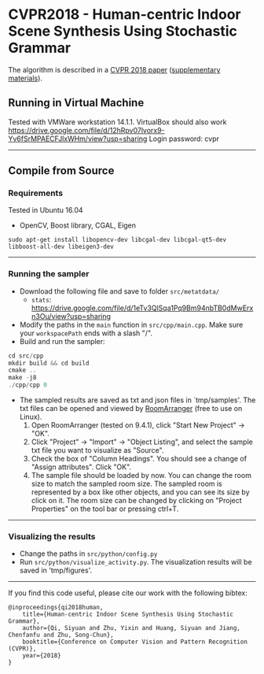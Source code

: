 # CVPR2018 - Human-centric Indoor Scene Synthesis Using Stochastic Grammar

The algorithm is described in a [CVPR 2018 paper](http://web.cs.ucla.edu/~syqi/publications/cvpr2018synthesis/cvpr2018synthesis.pdf) ([supplementary materials](http://web.cs.ucla.edu/~syqi/publications/cvpr2018synthesis/cvpr2018synthesis_supplementary.pdf)). 

## Running in Virtual Machine
Tested with VMWare workstation 14.1.1. VirtualBox should also work
https://drive.google.com/file/d/12hRpv07lvorx9-Yv6fSrMPAECFJlxWHm/view?usp=sharing
Login password: cvpr

***
## Compile from Source
### Requirements
Tested in Ubuntu 16.04
- OpenCV, Boost library, CGAL, Eigen
```
sudo apt-get install libopencv-dev libcgal-dev libcgal-qt5-dev libboost-all-dev libeigen3-dev
```

***
### Running the sampler
- Download the following file and save to folder `src/metatdata/`
    - `stats`: https://drive.google.com/file/d/1eTv3QlSqa1Pq9Bm94nbTB0dMwErxn3Ou/view?usp=sharing
- Modify the paths in the `main` function in `src/cpp/main.cpp`.  Make sure your `workspacePath` ends with a slash "/".
- Build and run the sampler:
```cpp
cd src/cpp
mkdir build && cd build
cmake ..
make -j8
./cpp/cpp 0
```
- The sampled results are saved as txt and json files in `tmp/samples'. The txt files can be opened and viewed by [RoomArranger](http://www.roomarranger.com/) (free to use on Linux).
    1. Open RoomArranger (tested on 9.4.1), click "Start New Project" -> "OK".
    2. Click "Project" -> "Import" -> "Object Listing", and select the sample txt file you want to visualize as "Source".
    3. Check the box of "Column Headings". You should see a change of "Assign attributes". Click "OK".
    4. The sample file should be loaded by now. You can change the room size to match the sampled room size. The sampled room is represented by a box like other objects, and you can see its size by click on it. The room size can be changed by clicking on "Project Properties" on the tool bar or pressing ctrl+T.


***
### Visualizing the results
- Change the paths in `src/python/config.py`
- Run `src/python/visualize_activity.py`. The visualization results will be saved in 'tmp/figures'.


***
If you find this code useful, please cite our work with the following bibtex:
```
@inproceedings{qi2018human,
    title={Human-centric Indoor Scene Synthesis Using Stochastic Grammar},
    author={Qi, Siyuan and Zhu, Yixin and Huang, Siyuan and Jiang, Chenfanfu and Zhu, Song-Chun},
    booktitle={Conference on Computer Vision and Pattern Recognition (CVPR)},
    year={2018}
}
```
